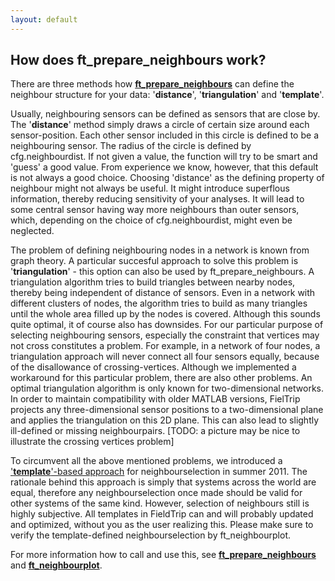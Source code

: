 ```yaml
---
layout: default
---
```


## How does ft_prepare_neighbours work?

There are three methods how **[ft_prepare_neighbours](/reference/ft_prepare_neighbours)** can define the neighbour structure for your data: '**distance**', '**triangulation**' and '**template**'.

Usually, neighbouring sensors can be defined as sensors that are close by. The '**distance**' method simply draws a circle of certain size around each sensor-position. Each other sensor included in this circle is defined to be a neighbouring sensor. The radius of the circle is defined by cfg.neighbourdist. If not given a value, the function will try to be smart and 'guess' a good value. From experience we know, however, that this default is not always a good choice. Choosing 'distance' as the defining property of neighbour might not always be useful. It might introduce superflous information, thereby reducing sensitivity of your analyses. It will lead to some central sensor having way more neighbours than outer sensors, which, depending on the choice of cfg.neighbourdist, might even be neglected. 

The problem of defining neighbouring nodes in a network is known from graph theory. A particular succesful approach to solve this problem is '**triangulation**' - this option can also be used by ft_prepare_neighbours. A triangulation algorithm tries to build triangles between nearby nodes, thereby being independent of distance of sensors. Even in a network with different clusters of nodes, the algorithm tries to build as many triangles until the whole area filled up by the nodes is covered. Although this sounds quite optimal, it of course also has downsides. For our particular purpose of selecting neighbouring sensors, especially the constraint that vertices may not cross constitutes a problem. For example, in a network of four nodes, a triangulation approach will never connect all four sensors equally, because of the disallowance of crossing-vertices. Although we implemented a workaround for this particular problem, there are also other problems. An optimal triangulation algorithm is only known for two-dimensional networks. In order to maintain compatibility with older MATLAB versions, FielTrip projects any three-dimensional sensor positions to a two-dimensional plane and applies the triangulation on this 2D plane. This can also lead to slightly ill-defined or missing neighbourpairs.
[TODO: a picture may be nice to illustrate the crossing vertices problem]

To circumvent all the above mentioned problems, we introduced a ['**template**'-based approach](/template/neighbours) for neighbourselection in summer 2011. The rationale behind this approach is simply that systems across the world are equal, therefore any neighbourselection once made should be valid for other systems of the same kind. However, selection of neighbours still is highly subjective. All templates in FieldTrip can and will probably updated and optimized, without you as the user realizing this. Please make sure to verify the template-defined neighbourselection by ft_neighbourplot.

For more information how to call and use this, see **[ft_prepare_neighbours](/reference/ft_prepare_neighbours)** and **[ft_neighbourplot](/reference/ft_neighbourplot)**.
